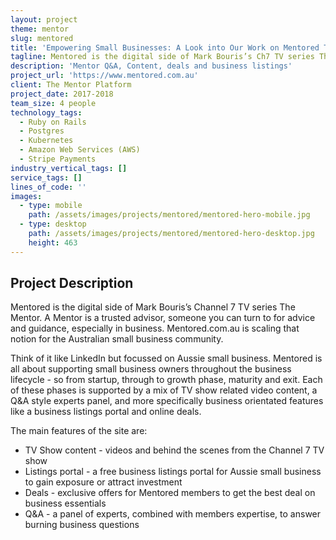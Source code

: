 ```yaml
---
layout: project
theme: mentor
slug: mentored
title: 'Empowering Small Businesses: A Look into Our Work on Mentored TV Show Website'
tagline: Mentored is the digital side of Mark Bouris’s Ch7 TV series The Mentor.
description: 'Mentor Q&A, Content, deals and business listings'
project_url: 'https://www.mentored.com.au'
client: The Mentor Platform
project_date: 2017-2018
team_size: 4 people
technology_tags:
  - Ruby on Rails
  - Postgres
  - Kubernetes
  - Amazon Web Services (AWS)
  - Stripe Payments
industry_vertical_tags: []
service_tags: []
lines_of_code: ''
images:
  - type: mobile
    path: /assets/images/projects/mentored/mentored-hero-mobile.jpg
  - type: desktop
    path: /assets/images/projects/mentored/mentored-hero-desktop.jpg
    height: 463
---
```


## Project Description

Mentored is the digital side of Mark Bouris’s Channel 7 TV series The Mentor. A Mentor is a trusted advisor, someone you can turn to for advice and guidance, especially in business. Mentored.com.au is scaling that notion for the Australian small business community.

Think of it like LinkedIn but focussed on Aussie small business. Mentored is all about supporting small business owners throughout the business lifecycle - so from startup, through to growth phase, maturity and exit. Each of these phases is supported by a mix of TV show related video content, a Q\&A style experts panel, and more specifically business orientated features like a business listings portal and online deals.

The main features of the site are:

* TV Show content - videos and behind the scenes from the Channel 7 TV show
* Listings portal - a free business listings portal for Aussie small business to gain exposure or attract investment
* Deals - exclusive offers for Mentored members to get the best deal on business essentials
* Q\&A - a panel of experts, combined with members expertise, to answer burning business questions
